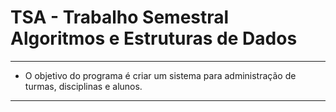 # TSA - Trabalho Semestral Algoritmos e Estruturas de Dados
---
- O objetivo do programa é criar um sistema para administração de turmas, disciplinas e alunos. 
---
